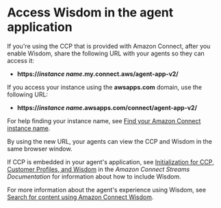 # Access Wisdom in the agent application<a name="new-url-wisdom"></a>

If you're using the CCP that is provided with Amazon Connect, after you enable Wisdom, share the following URL with your agents so they can access it:
+ **https://*instance name*\.my\.connect\.aws/agent\-app\-v2/**

If you access your instance using the **awsapps\.com** domain, use the following URL: 
+ **https://*instance name*\.awsapps\.com/connect/agent\-app\-v2/**

For help finding your instance name, see [Find your Amazon Connect instance name](find-instance-name.md)\.

By using the new URL, your agents can view the CCP and Wisdom in the same browser window\.

If CCP is embedded in your agent's application, see [Initialization for CCP, Customer Profiles, and Wisdom]( https://github.com/amazon-connect/amazon-connect-streams/blob/master/Documentation.md#initialization-for-ccp-customer-profiles-and-wisdom ) in the *Amazon Connect Streams Documentation* for information about how to include Wisdom\. 

For more information about the agent's experience using Wisdom, see [Search for content using Amazon Connect Wisdom](search-for-answers.md)\.